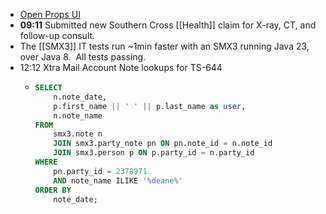 - [Open Props UI](https://open-props-ui.netlify.app/)
- **09:11** Submitted new Southern Cross [[Health]] claim for X-ray, CT, and follow-up consult.
- The [[SMX3]] IT tests run ~1min faster with an SMX3 running Java 23, over Java 8.  All tests passing.
- 12:12 Xtra Mail Account Note lookups for TS-644
	- ```sql
	  SELECT
	      n.note_date,
	      p.first_name || ' ' || p.last_name as user,
	      n.note_name
	  FROM
	      smx3.note n
	      JOIN smx3.party_note pn ON pn.note_id = n.note_id
	      JOIN smx3.person p ON p.party_id = n.party_id
	  WHERE
	      pn.party_id = 2378971
	      AND note_name ILIKE '%deane%'
	  ORDER BY
	      note_date;
	  ```